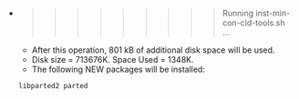 * >>>>>>>>> Running inst-min-con-cld-tools.sh ...
  * After this operation, 801 kB of additional disk space will be used.
  * Disk size = 713676K. Space Used = 1348K.
  * The following NEW packages will be installed:
  ```bash
  libparted2 parted
  ```
